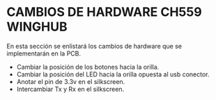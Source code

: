# CAMBIOS DE HARDWARE CH559 WINGHUB
En esta sección se enlistará los cambios de hardware que se implementarán en la PCB.

- Cambiar la posición de los botones hacia la orilla.
- Cambiar la posición del LED hacia la orilla opuesta al usb conector.
- Anotar el pin de 3.3v en el silkscreen.
- Intercambiar Tx y Rx en el silkscreen.

